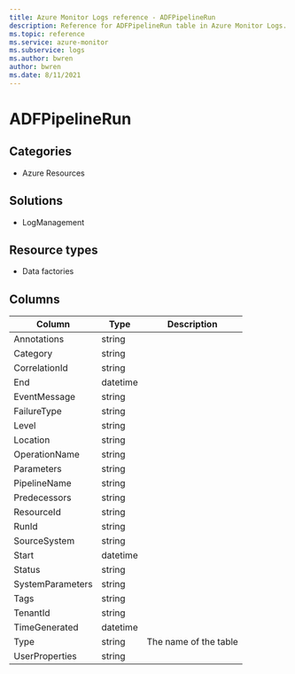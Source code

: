 ```yaml
---
title: Azure Monitor Logs reference - ADFPipelineRun
description: Reference for ADFPipelineRun table in Azure Monitor Logs.
ms.topic: reference
ms.service: azure-monitor
ms.subservice: logs
ms.author: bwren
author: bwren
ms.date: 8/11/2021
---
```


# ADFPipelineRun

 

## Categories

- Azure Resources
## Solutions

- LogManagement
## Resource types

- Data factories




## Columns

|Column|Type|Description|
|---|---|---|
|Annotations|string||
|Category|string||
|CorrelationId|string||
|End|datetime||
|EventMessage|string||
|FailureType|string||
|Level|string||
|Location|string||
|OperationName|string||
|Parameters|string||
|PipelineName|string||
|Predecessors|string||
|ResourceId|string||
|RunId|string||
|SourceSystem|string||
|Start|datetime||
|Status|string||
|SystemParameters|string||
|Tags|string||
|TenantId|string||
|TimeGenerated|datetime||
|Type|string|The name of the table|
|UserProperties|string||
